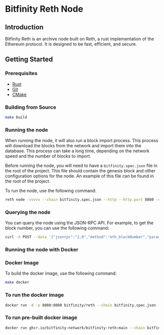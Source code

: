 # Bitfinity Reth Node

## Introduction

Bitfinity Reth is an archive node built on Reth, a rust implementation of the Ethereum protocol. It is designed to be fast, efficient, and secure.

## Getting Started

### Prerequisites

- [Rust](https://www.rust-lang.org/tools/install)
- [Git](https://git-scm.com/book/en/v2/Getting-Started-Installing-Git)
- [CMake](https://cmake.org/install/)

### Building from Source

```sh
make build
```

### Running the node

When running the node, it will also run a block import process. This process will download the blocks from the network and import them into the database. This process can take a long time, depending on the network speed and the number of blocks to import.

Before running the node, you will need to have a `bitfinity.spec.json` file in the root of the project. This file should contain the genesis block and other configuration options for the node. An example of this file can be found in the root of the project.

To run the node, use the following command:

```sh
reth node -vvvvv --chain bitfinity.spec.json --http --http.port 8080 -d -r http://testnet.bitfinity.network -i 30 -b 10
```

### Querying the node

You can query the node using the JSON-RPC API. For example, to get the block number, you can use the following command:

```sh
curl -X POST --data '{"jsonrpc":"2.0","method":"eth_blockNumber","params":[],"id":1}' http://localhost:8080
```

### Running the node with Docker

### Docker Image

To build the docker image, use the following command:

```sh
make docker
```

### To run the docker image

```sh
docker run -d -p 8080:8080 bitfinity/reth --chain bitfinity.spec.json --http --http.port 8080 -d -r http://testnet.bitfinity.network -i 30 -b 10
```

### To run pre-built docker image

```sh
docker run ghcr.io/bitfinity-network/bitfinity-reth:main --chain bitfinity.spec.json --http --http.port 8080 -d -r http://testnet.bitfinity.network -i 30 -b 10
```
